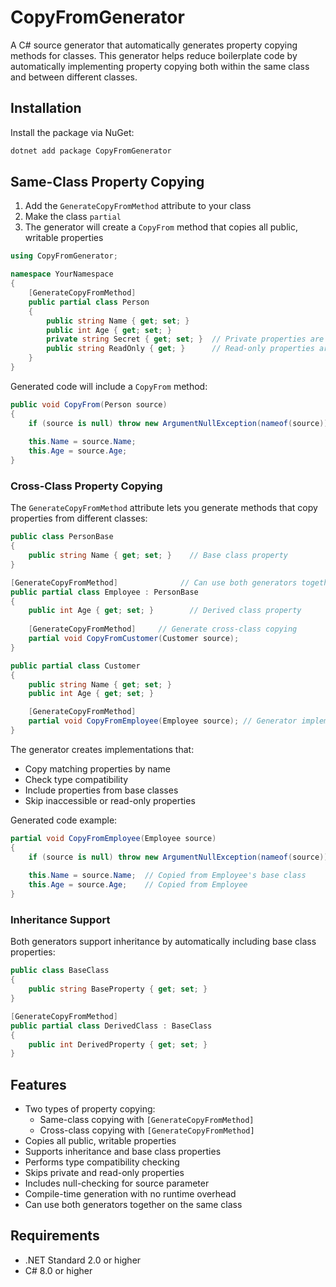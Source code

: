 # CopyFromGenerator

A C# source generator that automatically generates property copying methods for classes. This generator helps reduce boilerplate code by automatically implementing property copying both within the same class and between different classes.

## Installation

Install the package via NuGet:

```sh
dotnet add package CopyFromGenerator
```

## Same-Class Property Copying

1. Add the `GenerateCopyFromMethod` attribute to your class
2. Make the class `partial`
3. The generator will create a `CopyFrom` method that copies all public, writable properties

```csharp
using CopyFromGenerator;

namespace YourNamespace
{
    [GenerateCopyFromMethod]
    public partial class Person
    {
        public string Name { get; set; }
        public int Age { get; set; }
        private string Secret { get; set; }  // Private properties are skipped
        public string ReadOnly { get; }      // Read-only properties are skipped
    }
}
```

Generated code will include a `CopyFrom` method:

```csharp
public void CopyFrom(Person source)
{
    if (source is null) throw new ArgumentNullException(nameof(source));
    
    this.Name = source.Name;
    this.Age = source.Age;
}
```

### Cross-Class Property Copying

The `GenerateCopyFromMethod` attribute lets you generate methods that copy properties from different classes:

```csharp
public class PersonBase
{
    public string Name { get; set; }    // Base class property
}

[GenerateCopyFromMethod]              // Can use both generators together
public partial class Employee : PersonBase
{
    public int Age { get; set; }        // Derived class property
    
    [GenerateCopyFromMethod]     // Generate cross-class copying
    partial void CopyFromCustomer(Customer source);
}

public partial class Customer
{
    public string Name { get; set; }
    public int Age { get; set; }

    [GenerateCopyFromMethod]
    partial void CopyFromEmployee(Employee source); // Generator implements this
}
```

The generator creates implementations that:
- Copy matching properties by name
- Check type compatibility
- Include properties from base classes
- Skip inaccessible or read-only properties

Generated code example:

```csharp
partial void CopyFromEmployee(Employee source)
{
    if (source is null) throw new ArgumentNullException(nameof(source));
    
    this.Name = source.Name;  // Copied from Employee's base class
    this.Age = source.Age;    // Copied from Employee
}
```

### Inheritance Support

Both generators support inheritance by automatically including base class properties:

```csharp
public class BaseClass
{
    public string BaseProperty { get; set; }
}

[GenerateCopyFromMethod]
public partial class DerivedClass : BaseClass
{
    public int DerivedProperty { get; set; }
}
```

## Features

- Two types of property copying:
  - Same-class copying with `[GenerateCopyFromMethod]`
  - Cross-class copying with `[GenerateCopyFromMethod]`
- Copies all public, writable properties
- Supports inheritance and base class properties
- Performs type compatibility checking
- Skips private and read-only properties
- Includes null-checking for source parameter
- Compile-time generation with no runtime overhead
- Can use both generators together on the same class

## Requirements

- .NET Standard 2.0 or higher
- C# 8.0 or higher
